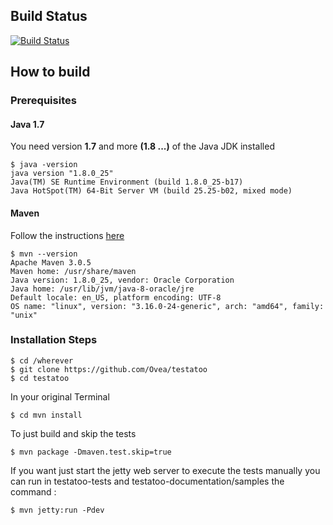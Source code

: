 ## Build Status

[![Build Status](https://drone.io/github.com/Ovea/testatoo/status.png)](https://drone.io/github.com/Ovea/testatoo/latest)

## How to build

### Prerequisites

#### Java 1.7

You need version **1.7** and more **(1.8 ...)** of the Java JDK installed

    $ java -version
    java version "1.8.0_25"
    Java(TM) SE Runtime Environment (build 1.8.0_25-b17)
    Java HotSpot(TM) 64-Bit Server VM (build 25.25-b02, mixed mode)
    
#### Maven

Follow the instructions [here](http://maven.apache.org/download.cgi#Installation "Maven Installation Instructions")

    $ mvn --version  
    Apache Maven 3.0.5
    Maven home: /usr/share/maven
    Java version: 1.8.0_25, vendor: Oracle Corporation
    Java home: /usr/lib/jvm/java-8-oracle/jre
    Default locale: en_US, platform encoding: UTF-8
    OS name: "linux", version: "3.16.0-24-generic", arch: "amd64", family: "unix"
    
### Installation Steps

    $ cd /wherever
    $ git clone https://github.com/Ovea/testatoo
    $ cd testatoo

In your original Terminal

    $ cd mvn install

To just build and skip the tests

    $ mvn package -Dmaven.test.skip=true

If you want just start the jetty web server to execute the tests manually you can run in
testatoo-tests and testatoo-documentation/samples the command :

    $ mvn jetty:run -Pdev
    
    